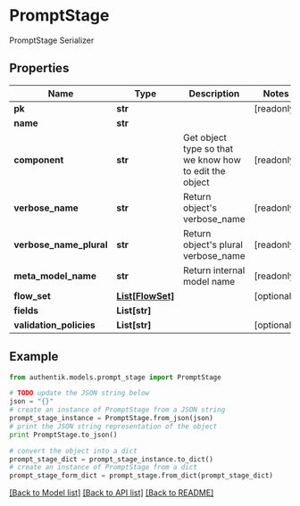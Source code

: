 # PromptStage

PromptStage Serializer

## Properties
Name | Type | Description | Notes
------------ | ------------- | ------------- | -------------
**pk** | **str** |  | [readonly] 
**name** | **str** |  | 
**component** | **str** | Get object type so that we know how to edit the object | [readonly] 
**verbose_name** | **str** | Return object&#39;s verbose_name | [readonly] 
**verbose_name_plural** | **str** | Return object&#39;s plural verbose_name | [readonly] 
**meta_model_name** | **str** | Return internal model name | [readonly] 
**flow_set** | [**List[FlowSet]**](FlowSet.md) |  | [optional] 
**fields** | **List[str]** |  | 
**validation_policies** | **List[str]** |  | [optional] 

## Example

```python
from authentik.models.prompt_stage import PromptStage

# TODO update the JSON string below
json = "{}"
# create an instance of PromptStage from a JSON string
prompt_stage_instance = PromptStage.from_json(json)
# print the JSON string representation of the object
print PromptStage.to_json()

# convert the object into a dict
prompt_stage_dict = prompt_stage_instance.to_dict()
# create an instance of PromptStage from a dict
prompt_stage_form_dict = prompt_stage.from_dict(prompt_stage_dict)
```
[[Back to Model list]](../README.md#documentation-for-models) [[Back to API list]](../README.md#documentation-for-api-endpoints) [[Back to README]](../README.md)


